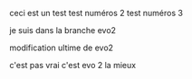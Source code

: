 ceci est un test
test numéros 2
test numéros 3

je suis dans la branche evo2

modification ultime de evo2

c'est pas vrai c'est evo 2 la mieux
